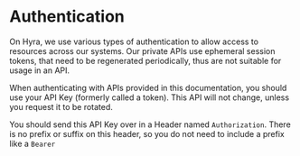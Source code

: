 # Authentication

On Hyra, we use various types of authentication to allow access to resources across our systems. Our private APIs use ephemeral session tokens, that need to be regenerated periodically, thus are not suitable for usage in an API.

When authenticating with APIs provided in this documentation, you should use your API Key \(formerly called a token\). This API will not change, unless you request it to be rotated. 

You should send this API Key over in a Header named `Authorization`. There is no prefix or suffix on this header, so you do not need to include a prefix like a `Bearer`

